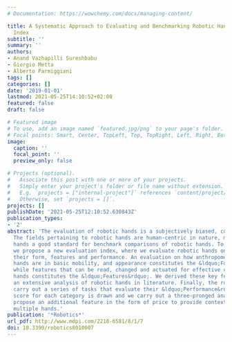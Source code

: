 ```yaml
---
# Documentation: https://wowchemy.com/docs/managing-content/

title: A Systematic Approach to Evaluating and Benchmarking Robotic Hands - The FFP
  Index
subtitle: ''
summary: ''
authors:
- Anand Vazhapilli Sureshbabu
- Giorgio Metta
- Alberto Parmiggiani
tags: []
categories: []
date: '2019-01-01'
lastmod: 2021-05-25T14:10:52+02:00
featured: false
draft: false

# Featured image
# To use, add an image named `featured.jpg/png` to your page's folder.
# Focal points: Smart, Center, TopLeft, Top, TopRight, Left, Right, BottomLeft, Bottom, BottomRight.
image:
  caption: ''
  focal_point: ''
  preview_only: false

# Projects (optional).
#   Associate this post with one or more of your projects.
#   Simply enter your project's folder or file name without extension.
#   E.g. `projects = ["internal-project"]` references `content/project/deep-learning/index.md`.
#   Otherwise, set `projects = []`.
projects: []
publishDate: '2021-05-25T12:10:52.630843Z'
publication_types:
- '2'
abstract: 'The evaluation of robotic hands is a subjectively biased, complex process.
  The fields pertaining to robotic hands are human-centric in nature, making human
  hands a good standard for benchmark comparisons of robotic hands. To achieve this,
  we propose a new evaluation index, where we evaluate robotic hands on three fronts:
  their form, features and performance. An evaluation on how anthropomorphic robotic
  hands are in basic mobility, and appearance constitutes the &ldquo;Form&rdquo;,
  while features that can be read, changed and actuated for effective control of robotic
  hands constitutes the &ldquo;Features&rdquo;. We derived these key features from
  an extensive analysis of robotic hands in literature. Finally, the robotic hands
  carry out a series of tasks that evaluate their &ldquo;Performance&rdquo;. An individual
  score for each category is drawn and we carry out a three-pronged analysis. We also
  propose an additional feature in the form of price to provide context when analysing
  multiple hands.'
publication: '*Robotics*'
url_pdf: http://www.mdpi.com/2218-6581/8/1/7
doi: 10.3390/robotics8010007
---
```

